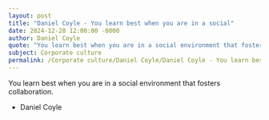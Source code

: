 ```yaml
---
layout: post
title: "Daniel Coyle - You learn best when you are in a social"
date: 2024-12-28 12:00:00 -0000
author: Daniel Coyle
quote: "You learn best when you are in a social environment that fosters collaboration."
subject: Corporate culture
permalink: /Corporate culture/Daniel Coyle/Daniel Coyle - You learn best when you are in a social
---
```


You learn best when you are in a social environment that fosters collaboration.

- Daniel Coyle
